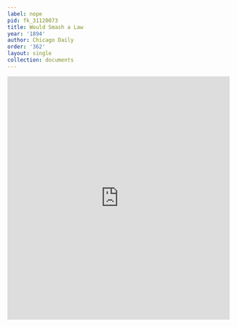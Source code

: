 ```yaml
---
label: nope
pid: fk_31120073
title: Would Smash a Law
year: '1894'
author: Chicago Daily
order: '362'
layout: single
collection: documents
---
```

<iframe src="https://northwestern.app.box.com/embed/s/vet96swrl9n4oqitck4yvhe8g01vkrrp?sortColumn=date&view=list" width="100%" height="550" frameborder="0" allowfullscreen webkitallowfullscreen msallowfullscreen></iframe>
